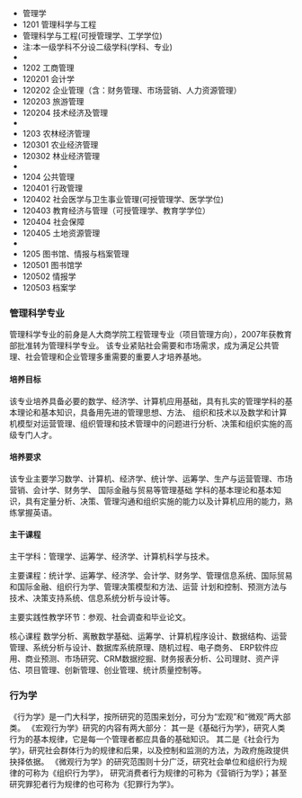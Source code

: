 * 管理学
* 1201 管理科学与工程
* 管理科学与工程(可授管理学、工学学位)
* 注∶本一级学科不分设二级学科(学科、专业)
* 
* 1202 工商管理
* 120201 会计学
* 120202 企业管理（含：财务管理、市场营销、人力资源管理）
* 120203 旅游管理
* 120204 技术经济及管理
* 
* 1203 农林经济管理
* 120301 农业经济管理
* 120302 林业经济管理
* 
* 1204 公共管理
* 120401 行政管理
* 120402 社会医学与卫生事业管理(可授管理学、医学学位)
* 120403 教育经济与管理（可授管理学、教育学学位）
* 120404 社会保障
* 120405 土地资源管理
* 
* 1205 图书馆、情报与档案管理
* 120501 图书馆学
* 120502 情报学
* 120503 档案学


### 管理科学专业
管理科学专业的前身是人大商学院工程管理专业（项目管理方向），2007年获教育部批准转为管理科学专业。
该专业紧贴社会需要和市场需求，成为满足公共管理、社会管理和企业管理多重需要的重要人才培养基地。

#### 培养目标
该专业培养具备必要的数学、经济学、计算机应用基础，具有扎实的管理学科的基本理论和基本知识，具备用先进的管理思想、方法、
组织和技术以及数学和计算机模型对运营管理、组织管理和技术管理中的问题进行分析、决策和组织实施的高级专门人才。

#### 培养要求
该专业主要学习数学、计算机、经济学、统计学、运筹学、生产与运营管理、市场营销、会计学、财务学、 国际金融与贸易等管理基础
学科的基本理论和基本知识，具有定量分析、决策、管理沟通和组织实施的能力以及计算机应用的能力，熟练掌握英语。

#### 主干课程
主干学科：管理学、运筹学、经济学、计算机科学与技术。

主要课程：统计学、运筹学、经济学、会计学、财务学、管理信息系统、国际贸易和国际金融、组织行为学、管理决策模型和方法、运营
计划和控制、预测方法与技术、决策支持系统、信息系统分析与设计等。

主要实践性教学环节：参观、社会调查和毕业论文。

核心课程
数学分析、离散数学基础、运筹学、计算机程序设计、数据结构、运营管理、系统分析与设计、数据库系统原理、随机过程、电子商务、
ERP软件应用、商业预测、市场研究、CRM数据挖掘、财务报表分析、公司理财、资产评估、项目管理、创新管理、创业管理、统计质量控制等。

### 行为学
《行为学》是一门大科学，按所研究的范围来划分，可分为“宏观”和“微观”两大部类。
《宏观行为学》研究的内容有两大部分：
其一是《基础行为学》，研究人类行为的基本规律，它是每一个管理者都应具备的基础知识。
其二是《社会行为学》，研究社会群体行为的规律和后果，以及控制和监测的方法，为政府施政提供抉择依据。
《微观行为学》的研究范围则十分广泛，研究社会单位和组织行为规律的可称为《组织行为学》，
研究消费者行为规律的可称为《营销行为学》；甚至研究罪犯者行为规律的也可称为《犯罪行为学》。
